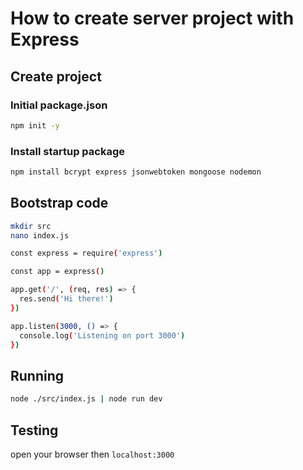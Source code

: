 # How to create server project with Express

## Create project

### Initial package.json

```bash
npm init -y
```

### Install startup package

```bash
npm install bcrypt express jsonwebtoken mongoose nodemon
```

## Bootstrap code

```bash
mkdir src
nano index.js
```

```bash
const express = require('express')

const app = express()

app.get('/', (req, res) => {
  res.send('Hi there!')
})

app.listen(3000, () => {
  console.log('Listening on port 3000')
})
```

## Running

```bash
node ./src/index.js | node run dev
```

## Testing

open your browser then `localhost:3000`
